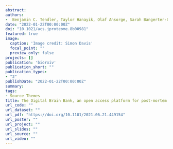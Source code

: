 ```yaml
---
abstract: 
authors:
-  Benjamin C. Tendler, Taylor Hanayik, Olaf Ansorge, Sarah Bangerter-Christensen, Gregory S. Berns, Mads F. Bertelsen, Katherine L. Bryant, Sean Foxley, Martijn P. van den Heuvel, Amy F.D. Howard, Istvan N. Huszar, Alexandre A. Khrapitchev, Anna Leonte, Paul R. Manger, Ricarda A.L. Menke, Jeroen Mollink, Duncan Mortimer, Menuka Pallebage-Gamarallage, Lea Roumazeilles, Jerome Sallet, Lianne H. Scholtens, <b>Connor Scott</b>, Adele Smart, Martin R. Turner, Chaoyue Wang, Saad Jbabdi, Rogier B. Mars, Karla L. Miller
date: "2022-01-22T00:00:00Z"
doi: "10.1021/acs.jproteome.8b00981"
featured: true
image:
  caption: 'Image credit: Simon Davis'
  focal_point: ""
  preview_only: false
projects: []
publication: 'biorxiv'
publication_short: ""
publication_types:
- "2"
publishDate: "2022-01-22T00:00:00Z"
summary: 
tags:
- Source Themes
title: The Digital Brain Bank, an open access platform for post-mortem datasets
url_code: ""
url_dataset: ""
url_pdf: "https://doi.org/10.1101/2021.06.21.449154"
url_poster: ""
url_project: ""
url_slides: ""
url_source: ""
url_video: ""
---
```


